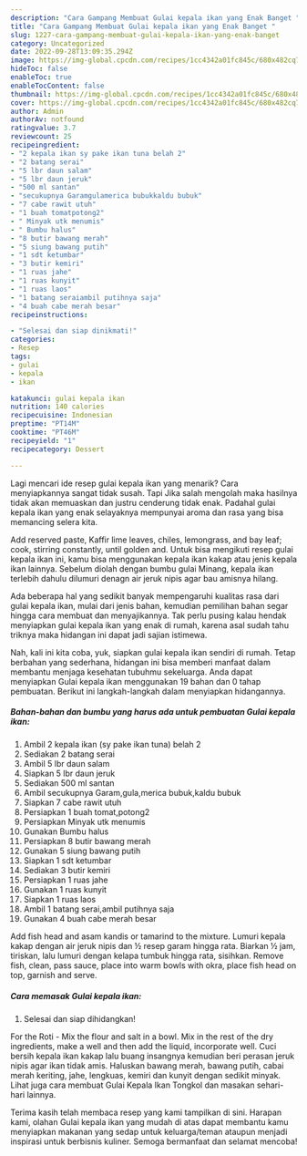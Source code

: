 ```yaml
---
description: "Cara Gampang Membuat Gulai kepala ikan yang Enak Banget "
title: "Cara Gampang Membuat Gulai kepala ikan yang Enak Banget "
slug: 1227-cara-gampang-membuat-gulai-kepala-ikan-yang-enak-banget
category: Uncategorized
date: 2022-09-28T13:09:35.294Z
image: https://img-global.cpcdn.com/recipes/1cc4342a01fc845c/680x482cq70/gulai-kepala-ikan-foto-resep-utama.jpg
hideToc: false
enableToc: true
enableTocContent: false
thumbnail: https://img-global.cpcdn.com/recipes/1cc4342a01fc845c/680x482cq70/gulai-kepala-ikan-foto-resep-utama.jpg
cover: https://img-global.cpcdn.com/recipes/1cc4342a01fc845c/680x482cq70/gulai-kepala-ikan-foto-resep-utama.jpg
author: Admin
authorAv: notfound
ratingvalue: 3.7
reviewcount: 25
recipeingredient:
- "2 kepala ikan sy pake ikan tuna belah 2"
- "2 batang serai"
- "5 lbr daun salam"
- "5 lbr daun jeruk"
- "500 ml santan"
- "secukupnya Garamgulamerica bubukkaldu bubuk"
- "7 cabe rawit utuh"
- "1 buah tomatpotong2"
- " Minyak utk menumis"
- " Bumbu halus"
- "8 butir bawang merah"
- "5 siung bawang putih"
- "1 sdt ketumbar"
- "3 butir kemiri"
- "1 ruas jahe"
- "1 ruas kunyit"
- "1 ruas laos"
- "1 batang seraiambil putihnya saja"
- "4 buah cabe merah besar"
recipeinstructions:

- "Selesai dan siap dinikmati!"
categories:
- Resep
tags:
- gulai
- kepala
- ikan

katakunci: gulai kepala ikan 
nutrition: 140 calories
recipecuisine: Indonesian
preptime: "PT14M"
cooktime: "PT46M"
recipeyield: "1"
recipecategory: Dessert

---
```



Lagi mencari ide resep gulai kepala ikan yang menarik? Cara menyiapkannya sangat tidak susah. Tapi Jika salah mengolah maka hasilnya tidak akan memuaskan dan justru cenderung tidak enak. Padahal gulai kepala ikan yang enak selayaknya mempunyai aroma dan rasa yang bisa memancing selera kita.


Add reserved paste, Kaffir lime leaves, chiles, lemongrass, and bay leaf; cook, stirring constantly, until golden and. Untuk bisa mengikuti resep gulai kepala ikan ini, kamu bisa menggunakan kepala ikan kakap atau jenis kepala ikan lainnya. Sebelum diolah dengan bumbu gulai Minang, kepala ikan terlebih dahulu dilumuri denagn air jeruk nipis agar bau amisnya hilang.

Ada beberapa hal yang sedikit banyak mempengaruhi kualitas rasa dari gulai kepala ikan, mulai dari jenis bahan, kemudian pemilihan bahan segar hingga cara membuat dan menyajikannya. Tak perlu pusing kalau hendak menyiapkan gulai kepala ikan yang enak di rumah, karena asal sudah tahu triknya maka hidangan ini dapat jadi sajian istimewa.


Nah, kali ini kita coba, yuk, siapkan gulai kepala ikan sendiri di rumah. Tetap berbahan yang sederhana, hidangan ini bisa memberi manfaat dalam membantu menjaga kesehatan tubuhmu sekeluarga. Anda dapat menyiapkan Gulai kepala ikan menggunakan 19 bahan dan 0 tahap pembuatan. Berikut ini langkah-langkah dalam menyiapkan hidangannya.

<!--inarticleads1-->

##### Bahan-bahan dan bumbu yang harus ada untuk pembuatan Gulai kepala ikan:

1. Ambil 2 kepala ikan (sy pake ikan tuna) belah 2
1. Sediakan 2 batang serai
1. Ambil 5 lbr daun salam
1. Siapkan 5 lbr daun jeruk
1. Sediakan 500 ml santan
1. Ambil secukupnya Garam,gula,merica bubuk,kaldu bubuk
1. Siapkan 7 cabe rawit utuh
1. Persiapkan 1 buah tomat,potong2
1. Persiapkan  Minyak utk menumis
1. Gunakan  Bumbu halus
1. Persiapkan 8 butir bawang merah
1. Gunakan 5 siung bawang putih
1. Siapkan 1 sdt ketumbar
1. Sediakan 3 butir kemiri
1. Persiapkan 1 ruas jahe
1. Gunakan 1 ruas kunyit
1. Siapkan 1 ruas laos
1. Ambil 1 batang serai,ambil putihnya saja
1. Gunakan 4 buah cabe merah besar


Add fish head and asam kandis or tamarind to the mixture. Lumuri kepala kakap dengan air jeruk nipis dan ½ resep garam hingga rata. Biarkan ½ jam, tiriskan, lalu lumuri dengan kelapa tumbuk hingga rata, sisihkan. Remove fish, clean, pass sauce, place into warm bowls with okra, place fish head on top, garnish and serve. 

<!--inarticleads2-->

##### Cara memasak Gulai kepala ikan:


1. Selesai dan siap dihidangkan!

For the Roti - Mix the flour and salt in a bowl. Mix in the rest of the dry ingredients, make a well and then add the liquid, incorporate well. Cuci bersih kepala ikan kakap lalu buang insangnya kemudian beri perasan jeruk nipis agar ikan tidak amis. Haluskan bawang merah, bawang putih, cabai merah keriting, jahe, lengkuas, kemiri dan kunyit dengan sedikit minyak. Lihat juga cara membuat Gulai Kepala Ikan Tongkol dan masakan sehari-hari lainnya. 

Terima kasih telah membaca resep yang kami tampilkan di sini. Harapan kami, olahan Gulai kepala ikan yang mudah di atas dapat membantu kamu menyiapkan makanan yang sedap untuk keluarga/teman ataupun menjadi inspirasi untuk berbisnis kuliner. Semoga bermanfaat dan selamat mencoba!
